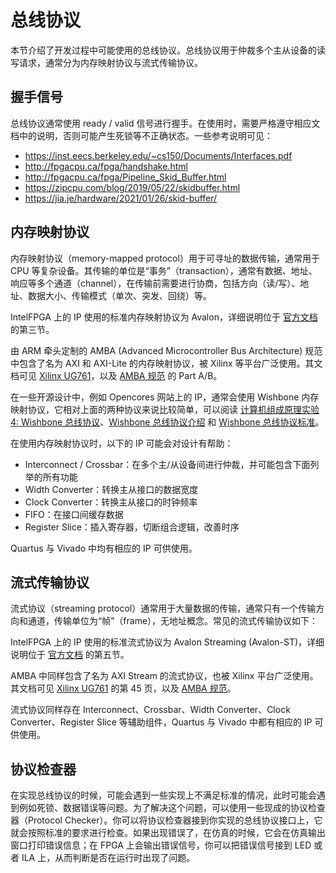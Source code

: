 # 总线协议

本节介绍了开发过程中可能使用的总线协议。总线协议用于仲裁多个主从设备的读写请求，通常分为内存映射协议与流式传输协议。

## 握手信号

总线协议通常使用 ready / valid 信号进行握手。在使用时，需要严格遵守相应文档中的说明，否则可能产生死锁等不正确状态。一些参考说明可见：

* <https://inst.eecs.berkeley.edu/~cs150/Documents/Interfaces.pdf>
* <http://fpgacpu.ca/fpga/handshake.html>
* <http://fpgacpu.ca/fpga/Pipeline_Skid_Buffer.html>
* <https://zipcpu.com/blog/2019/05/22/skidbuffer.html>
* <https://jia.je/hardware/2021/01/26/skid-buffer/>


## 内存映射协议

内存映射协议（memory-mapped protocol）用于可寻址的数据传输，通常用于 CPU 等复杂设备。其传输的单位是“事务”（transaction），通常有数据、地址、响应等多个通道（channel），在传输前需要进行协商，包括方向（读/写）、地址、数据大小、传输模式（单次、突发、回绕）等。

IntelFPGA 上的 IP 使用的标准内存映射协议为 Avalon，详细说明位于 [官方文档](https://www.intel.com/content/dam/www/programmable/us/en/pdfs/literature/manual/mnl_avalon_spec.pdf) 的第三节。

由 ARM 牵头定制的 AMBA (Advanced Microcontroller Bus Architecture) 规范中包含了名为 AXI 和 AXI-Lite 的内存映射协议，被 Xilinx 等平台广泛使用。其文档可见 [Xilinx UG761](https://www.xilinx.com/support/documentation/ip_documentation/ug761_axi_reference_guide.pdf)，以及 [AMBA 规范](https://developer.arm.com/documentation/ihi0022/hc) 的 Part A/B。

在一些开源设计中，例如 Opencores 网站上的 IP，通常会使用 Wishbone 内存映射协议，它相对上面的两种协议来说比较简单，可以阅读 [计算机组成原理实验 4: Wishbone 总线协议](https://lab.cs.tsinghua.edu.cn/cod-lab-docs-2022/labs/lab4/wishbone/)、[Wishbone 总线协议介绍](https://jia.je/hardware/2022/06/19/wishbone/) 和 [Wishbone 总线协议标准](https://cdn.opencores.org/downloads/wbspec_b4.pdf)。

在使用内存映射协议时，以下的 IP 可能会对设计有帮助：

* Interconnect / Crossbar：在多个主/从设备间进行仲裁，并可能包含下面列举的所有功能
* Width Converter：转换主从接口的数据宽度
* Clock Converter：转换主从接口的时钟频率
* FIFO：在接口间缓存数据
* Register Slice：插入寄存器，切断组合逻辑，改善时序

Quartus 与 Vivado 中均有相应的 IP 可供使用。

## 流式传输协议

流式协议（streaming protocol）通常用于大量数据的传输，通常只有一个传输方向和通道，传输单位为“帧”（frame），无地址概念。常见的流式传输协议如下：

IntelFPGA 上的 IP 使用的标准流式协议为 Avalon Streaming (Avalon-ST)，详细说明位于 [官方文档](https://www.intel.com/content/dam/www/programmable/us/en/pdfs/literature/manual/mnl_avalon_spec.pdf) 的第五节。

AMBA 中同样包含了名为 AXI Stream 的流式协议，也被 Xilinx 平台广泛使用。其文档可见 [Xilinx UG761](https://www.xilinx.com/support/documentation/ip_documentation/ug761_axi_reference_guide.pdf) 的第 45 页，以及 [AMBA 规范](https://developer.arm.com/documentation/ihi0051/a/Introduction/About-the-AXI4-Stream-protocol)。

流式协议同样存在 Interconnect、Crossbar、Width Converter、Clock Converter、Register Slice 等辅助组件，Quartus 与 Vivado 中都有相应的 IP 可供使用。

## 协议检查器

在实现总线协议的时候，可能会遇到一些实现上不满足标准的情况，此时可能会遇到例如死锁、数据错误等问题。为了解决这个问题，可以使用一些现成的协议检查器（Protocol Checker）。你可以将协议检查器接到你实现的总线协议接口上，它就会按照标准的要求进行检查。如果出现错误了，在仿真的时候，它会在仿真输出窗口打印错误信息；在 FPGA 上会输出错误信号，你可以把错误信号接到 LED 或者 ILA 上，从而判断是否在运行时出现了问题。